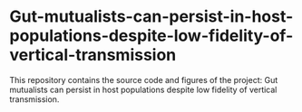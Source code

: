 # Gut-mutualists-can-persist-in-host-populations-despite-low-fidelity-of-vertical-transmission
This repository contains the source code and figures of the project: Gut mutualists can persist in host populations despite low fidelity of vertical transmission.
